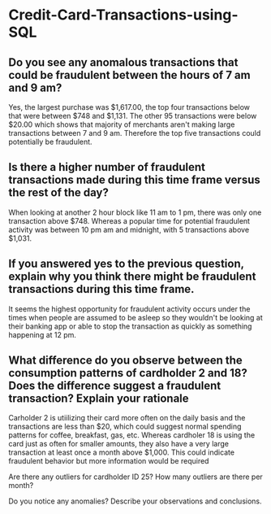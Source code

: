 # Credit-Card-Transactions-using-SQL

## Do you see any anomalous transactions that could be fraudulent between the hours of 7 am and 9 am? <br />
Yes, the largest purchase was $1,617.00, the top four transactions below that were between $748 and $1,131. The other 95 transactions were below $20.00 which shows that majority of merchants aren't making large transactions between 7 and 9 am. Therefore the top five transactions could potentially be fraudulent. 

## Is there a higher number of fraudulent transactions made during this time frame versus the rest of the day?<br />
When looking at another 2 hour block like 11 am to 1 pm, there was only one transaction above $748.
Whereas a popular time for potential fraudulent activity was between 10 pm am and midnight, with 5 transactions above $1,031.

## If you answered yes to the previous question, explain why you think there might be fraudulent transactions during this time frame.<br />
It seems the highest opportunity for fraudulent activity occurs under the times when people are assumed to be asleep so they wouldn't be looking at their banking app or able to stop the transaction as quickly as something happening at 12 pm.

## What difference do you observe between the consumption patterns of cardholder 2 and 18? Does the difference suggest a fraudulent transaction? Explain your rationale <brk>
Carholder 2 is utiilizing their card more often on the daily basis and the transactions are less than $20, which could suggest normal spending patterns for coffee, breakfast, gas, etc. Whereas cardholer 18 is using the card just as often for smaller amounts, they also have a very large transaction at least once a month above $1,000. This could indicate fraudulent behavior but more information would be required
  
Are there any outliers for cardholder ID 25? How many outliers are there per month? <brk>
 
Do you notice any anomalies? Describe your observations and conclusions.<brk>
